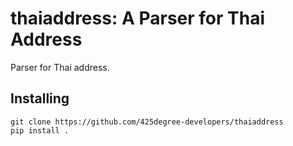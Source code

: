 # thaiaddress: A Parser for Thai Address

Parser for Thai address.

## Installing

```
git clone https://github.com/425degree-developers/thaiaddress
pip install .
```